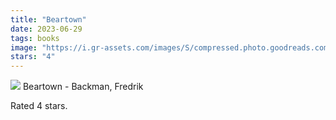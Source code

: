 ```yaml
---
title: "Beartown"
date: 2023-06-29
tags: books
image: "https://i.gr-assets.com/images/S/compressed.photo.goodreads.com/books/1659465705l/61836843._SY75_.jpg"
stars: "4"
---
```


<div class="letterboxd-movie-data-content">
    <img src="https://i.gr-assets.com/images/S/compressed.photo.goodreads.com/books/1659465705l/61836843._SY75_.jpg">
    Beartown - Backman, Fredrik
    <p>Rated 4 stars.<p>
    <div class="float-clear"></div>
    </div>
